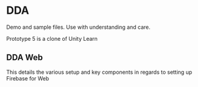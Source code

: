 # DDA
Demo and sample files.
Use with understanding and care.

Prototype 5 is a clone of Unity Learn


## DDA Web
This details the various setup and key components in regards to setting up Firebase for Web
